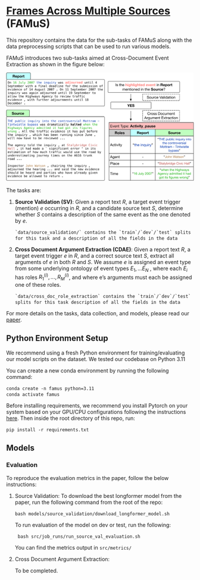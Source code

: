 # [Frames Across Multiple Sources](https://arxiv.org/abs/2311.05601) (FAMuS)

This repository contains the data for the sub-tasks of FAMuS along with the data preprocessing scripts that can be used to run various models.

FAMuS introduces two sub-tasks aimed at Cross-Document Event Extraction as shown in the figure below:

![task](figures/famus_example.png)

The tasks are:

1.  **Source Validation (SV)**:
    Given a report text $R$, a target event trigger (mention) $e$ occurring in $R$, and a candidate source text $S$, determine whether $S$ contains a description of the same event as the one denoted by $e$.

        `data/source_validation/` contains the `train`/`dev`/`test` splits for this task and a description of all the fields in the data

2.  **Cross Document Argument Extraction (CDAE)**:
    Given a report text $R$, a target event trigger $e$ in $R$, and a correct source text $S$, extract all arguments of $e$ in both $R$ and $S$. We assume $e$ is assigned an event type from some underlying ontology of event types $E_1, . . . E_N$ , where each $E_i$ has roles $R_1^{(i)}, . . . , R_M^{(i)}$, and where e’s arguments must each be assigned one of these roles.

        `data/cross_doc_role_extraction` contains the `train`/`dev`/`test` splits for this task description of all the fields in the data

For more details on the tasks, data collection, and models, please read our [paper](https://arxiv.org/abs/2311.05601).

## Python Environment Setup

We recommend using a fresh Python environment for training/evaluating our model scripts on the dataset. We tested our codebase on Python 3.11

You can create a new conda environment by running the following command:

```
conda create -n famus python=3.11
conda activate famus
```

Before installing requirements, we recommend you install Pytorch on your system based on your GPU/CPU configurations following the instructions [here](https://pytorch.org/get-started/locally/).
Then inside the root directory of this repo, run:

```
pip install -r requirements.txt
```

## Models

### Evaluation

To reproduce the evaluation metrics in the paper, follow the below instructions:

1. Source Validation:
   To download the best longformer model from the paper, run the following command from the root of the repo:

   ```
   bash models/source_validation/download_longformer_model.sh
   ```

   To run evaluation of the model on dev or test, run the following:

   ```
    bash src/job_runs/run_source_val_evaluation.sh
   ```

   You can find the metrics output in `src/metrics/`

2. Cross Document Argument Extraction:

   To be completed.
